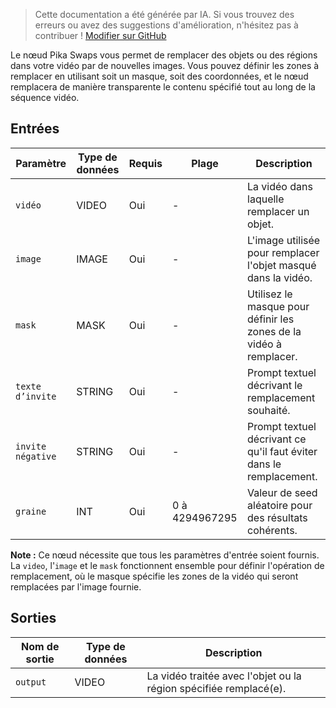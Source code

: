 > Cette documentation a été générée par IA. Si vous trouvez des erreurs ou avez des suggestions d'amélioration, n'hésitez pas à contribuer ! [Modifier sur GitHub](https://github.com/Comfy-Org/embedded-docs/blob/main/comfyui_embedded_docs/docs/Pikaswaps/fr.md)

Le nœud Pika Swaps vous permet de remplacer des objets ou des régions dans votre vidéo par de nouvelles images. Vous pouvez définir les zones à remplacer en utilisant soit un masque, soit des coordonnées, et le nœud remplacera de manière transparente le contenu spécifié tout au long de la séquence vidéo.

## Entrées

| Paramètre | Type de données | Requis | Plage | Description |
|-----------|-----------|----------|-------|-------------|
| `vidéo` | VIDEO | Oui | - | La vidéo dans laquelle remplacer un objet. |
| `image` | IMAGE | Oui | - | L'image utilisée pour remplacer l'objet masqué dans la vidéo. |
| `mask` | MASK | Oui | - | Utilisez le masque pour définir les zones de la vidéo à remplacer. |
| `texte d’invite` | STRING | Oui | - | Prompt textuel décrivant le remplacement souhaité. |
| `invite négative` | STRING | Oui | - | Prompt textuel décrivant ce qu'il faut éviter dans le remplacement. |
| `graine` | INT | Oui | 0 à 4294967295 | Valeur de seed aléatoire pour des résultats cohérents. |

**Note :** Ce nœud nécessite que tous les paramètres d'entrée soient fournis. La `video`, l'`image` et le `mask` fonctionnent ensemble pour définir l'opération de remplacement, où le masque spécifie les zones de la vidéo qui seront remplacées par l'image fournie.

## Sorties

| Nom de sortie | Type de données | Description |
|-------------|-----------|-------------|
| `output` | VIDEO | La vidéo traitée avec l'objet ou la région spécifiée remplacé(e). |
